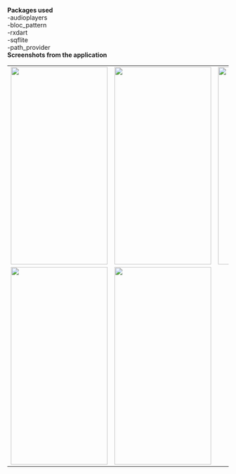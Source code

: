 <b>Packages used</b> <br>
-audioplayers <br>
-bloc_pattern <br>
-rxdart <br>
-sqflite <br>
-path_provider <br>
<b>Screenshots from the application<b> 
  
<table>
  <tr>
    <td><img src="https://user-images.githubusercontent.com/76439620/126824689-29a7f73e-45b2-4254-ba71-eb65eb98c61a.jpg" width=220 height=450></td>
    <td><img src="https://user-images.githubusercontent.com/76439620/126824754-ea0ac7c1-51aa-47ec-8436-a185e21439f6.jpg" width=220 height=450></td>
    <td><img src="https://user-images.githubusercontent.com/76439620/126824776-f126b7ae-01b7-4541-9daa-543b32f9b8fa.jpg" width=220 height=450></td>
    <td><img src="https://user-images.githubusercontent.com/76439620/126824797-c57a1a16-b351-4cfa-9a28-6889f40cdf5d.jpg" width=220 height=450></td>
  </tr>
  
  <tr>
    <td><img src="https://user-images.githubusercontent.com/76439620/126824819-f228021d-1af5-4faa-a929-4063a3e01149.jpg" width=220 height=450></td>
    <td><img src="https://user-images.githubusercontent.com/76439620/126824845-3b8e1835-1381-4eb6-86f9-46814ae0b5ea.jpg" width=220 height=450></td>
  </tr>
  
 </table>
